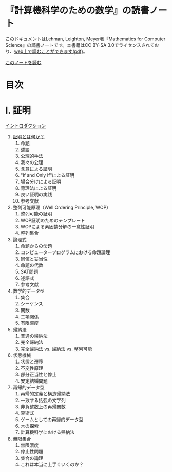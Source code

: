 # 『計算機科学のための数学』の読書ノート

このドキュメントはLehman, Leighton, Meyer著『Mathematics for Computer Science』の読書ノートです。本書籍はCC BY-SA 3.0でライセンスされており、[web上で読むことができます(pdf)](https://courses.csail.mit.edu/6.042/spring18/mcs.pdf)。

[このノートを読む](https://algebroid.github.io/math-for-computer-science-ja/)

# 目次

# I. 証明

[イントロダクション](src/i-proof/introduction.md)

1. [証明とは何か？](https://algebroid.github.io/math-for-computer-science-ja/i-proof/01-what-is-proof.html)
    1. 命題
    1. 述語
    1. 公理的手法
    1. 我々の公理
    1. 含意による証明
    1. "If and Only If"による証明
    1. 場合分けによる証明
    1. 背理法による証明
    1. 良い証明の実践
    1. 参考文献
1. 整列可能原理（Well Ordering Principle, WOP）
    1. 整列可能の証明
    1. WOP証明のためのテンプレート
    1. WOPによる素因数分解の一意性証明
    1. 整列集合
1. 論理式
    1. 命題からの命題
    1. コンピュータープログラムにおける命題論理
    1. 同値と妥当性
    1. 命題の代数
    1. SAT問題
    1. 述語式
    1. 参考文献
1. 数学的データ型
    1. 集合
    1. シーケンス
    1. 関数
    1. 二項関係
    1. 有限濃度
1. 帰納法
    1. 普通の帰納法
    1. 完全帰納法
    1. 完全帰納法 vs. 帰納法 vs. 整列可能
1. 状態機械
    1. 状態と遷移
    1. 不変性原理
    1. 部分正当性と停止
    1. 安定結婚問題
1. 再帰的データ型
    1. 再帰的定義と構造帰納法
    1. 一致する括弧の文字列
    1. 非負整数上の再帰関数
    1. 算術式
    1. ゲームとしての再帰的データ型
    1. 木の探索
    1. 計算機科学における帰納法
1. 無限集合
    1. 無限濃度
    1. 停止性問題
    1. 集合の論理
    1. これは本当に上手くいくのか？

